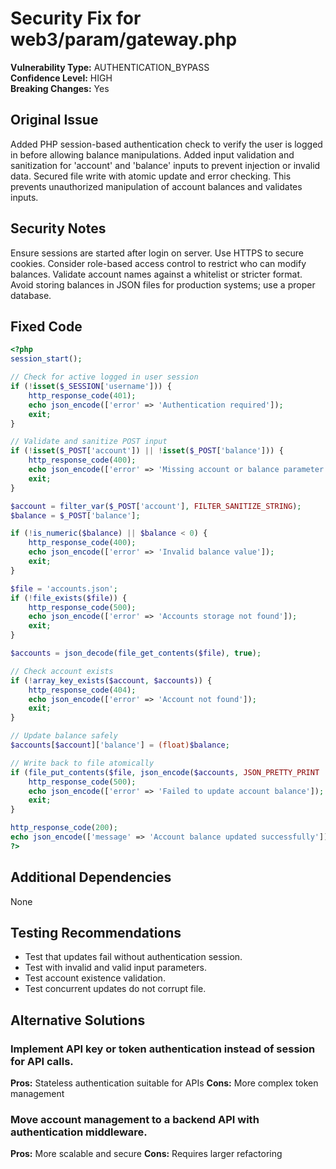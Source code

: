 # Security Fix for web3/param/gateway.php

**Vulnerability Type:** AUTHENTICATION_BYPASS  
**Confidence Level:** HIGH  
**Breaking Changes:** Yes

## Original Issue
Added PHP session-based authentication check to verify the user is logged in before allowing balance manipulations. Added input validation and sanitization for 'account' and 'balance' inputs to prevent injection or invalid data. Secured file write with atomic update and error checking. This prevents unauthorized manipulation of account balances and validates inputs.

## Security Notes
Ensure sessions are started after login on server. Use HTTPS to secure cookies. Consider role-based access control to restrict who can modify balances. Validate account names against a whitelist or stricter format. Avoid storing balances in JSON files for production systems; use a proper database.

## Fixed Code
```php
<?php
session_start();

// Check for active logged in user session
if (!isset($_SESSION['username'])) {
    http_response_code(401);
    echo json_encode(['error' => 'Authentication required']);
    exit;
}

// Validate and sanitize POST input
if (!isset($_POST['account']) || !isset($_POST['balance'])) {
    http_response_code(400);
    echo json_encode(['error' => 'Missing account or balance parameter']);
    exit;
}

$account = filter_var($_POST['account'], FILTER_SANITIZE_STRING);
$balance = $_POST['balance'];

if (!is_numeric($balance) || $balance < 0) {
    http_response_code(400);
    echo json_encode(['error' => 'Invalid balance value']);
    exit;
}

$file = 'accounts.json';
if (!file_exists($file)) {
    http_response_code(500);
    echo json_encode(['error' => 'Accounts storage not found']);
    exit;
}

$accounts = json_decode(file_get_contents($file), true);

// Check account exists
if (!array_key_exists($account, $accounts)) {
    http_response_code(404);
    echo json_encode(['error' => 'Account not found']);
    exit;
}

// Update balance safely
$accounts[$account]['balance'] = (float)$balance;

// Write back to file atomically
if (file_put_contents($file, json_encode($accounts, JSON_PRETTY_PRINT | JSON_UNESCAPED_SLASHES)) === false) {
    http_response_code(500);
    echo json_encode(['error' => 'Failed to update account balance']);
    exit;
}

http_response_code(200);
echo json_encode(['message' => 'Account balance updated successfully']);
?>
```

## Additional Dependencies
None

## Testing Recommendations
- Test that updates fail without authentication session.
- Test with invalid and valid input parameters.
- Test account existence validation.
- Test concurrent updates do not corrupt file.

## Alternative Solutions

### Implement API key or token authentication instead of session for API calls.
**Pros:** Stateless authentication suitable for APIs
**Cons:** More complex token management

### Move account management to a backend API with authentication middleware.
**Pros:** More scalable and secure
**Cons:** Requires larger refactoring

